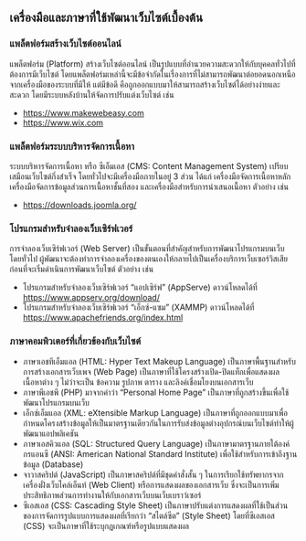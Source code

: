 ## เครื่องมือและภาษาที่ใช้พัฒนาเว็บไซต์เบื้องต้น
### แพล็ตฟอร์มสร้างเว็บไซต์ออนไลน์
แพล็ตฟอร์ม (Platform) สร้างเว็บไซต์ออนไลน์ เป็นรูปแบบที่อำนวยความสะดวกให้กับบุคคลทั่วไปที่ต้องการมีเว็บไซต์ โดยแพล็ตฟอร์มเหล่านี้จะมีข้อจำกัดในเรื่องการที่ไม่สามารถพัฒนาต่อยอดนอกเหนือจากเครื่องมือของระบบที่มีให้ แต่มีข้อดี คือถูกออกแบบมาให้สามารถสร้างเว็บไซต์ได้อย่างง่ายและสะดวก โดยมีระบบหลังบ้านให้จัดการปรับแต่งเว็บไซต์ เช่น
* https://www.makewebeasy.com
* https://www.wix.com

### แพล็ตฟอร์มระบบบริหารจัดการเนื้อหา
ระบบบริหารจัดการเนื้อหา หรือ ซีเอ็มเอส (CMS: Content Management System) เปรียบเสมือนเว็บไซต์กึ่งสำเร็จ โดยทั่วไปจะมีเครื่องมือภายในอยู่ 3 ส่วน ได้แก่ เครื่องมือจัดการเนื้อหาหลัก เครื่องมือจัดการข้อมูลส่วนการเนื้อหาชั้นที่สอง และเครื่องมือสำหรับการนำเสนอเนื้อหา ตัวอย่าง เช่น
* https://downloads.joomla.org/ 

### โปรแกรมสำหรับจำลองเว็บเซิร์ฟเวอร์
การจำลองเว็บเซิร์ฟเวอร์ (Web Server) เป็นขั้นตอนที่สำคัญสำหรับการพัฒนาโปรแกรมบนเว็บ โดยทั่วไป ผู้พัฒนาจะต้องทำการจำลองเครื่องของตนเองให้กลายไปเป็นเครื่องบริการเว็บเซอร์วิสเสียก่อนที่จะเริ่มดำเนินการพัฒนาเว็บไซต์ ตัวอย่าง เช่น
* โปรแกรมสำหรับจำลองเว็บเซิร์ฟเวอร์ “แอปเซิร์ฟ” (AppServe) ดาวน์โหลดได้ที่  https://www.appserv.org/download/
* โปรแกรมสำหรับจำลองเว็บเซิร์ฟเวอร์ “เอ็กซ์-แซม” (XAMMP) ดาวน์โหลดได้ที่ https://www.apachefriends.org/index.html

### ภาษาคอมพิวเตอร์ที่เกี่ยวข้องกับเว็บไซต์
* ภาษาเอชทีเอ็มแอล (HTML: Hyper Text Makeup Language) เป็นภาษาพื้นฐานสำหรับการสร้างเอกสารเว็บเพจ (Web Page) เป็นภาษาที่ใช้โครงสร้างเปิด-ปิดแท็กเพื่อแสดงผลเนื้อหาต่าง ๆ ไม่ว่าจะเป็น ข้อความ รูปภาพ ตาราง และลิงค์เชื่อมโยงบนเอกสารเว็บ 
* ภาษาพีเอชพี (PHP) มาจากคำว่า “Personal Home Page” เป็นภาษาที่ถูกสร้างขึ้นเพื่อใช้พัฒนาโปรแกรมบนเว็บ 
* เอ็กซ์เอ็มแอล (XML: eXtensible Markup Language) เป็นภาษาที่ถูกออกแบบมาเพื่อกำหนดโครงสร้างข้อมูลให้เป็นมาตรฐานเดียวกันในการรับส่งข้อมูลต่างอุปกรณ์บนเว็บไซต์ทำให้ผู้พัฒนาแอปพลิเคชัน
* ภาษาเอสคิวแอล (SQL: Structured Query Language) เป็นภาษามาตรฐานภายใต้องค์กรแอนซี (ANSI: American National Standard Institute) เพื่อใช้สำหรับการเข้าถึงฐานข้อมูล (Database) 
* จาวาสคริปต์ (JavaScript) เป็นภาษาสคริปต์ที่มีชุดคำสั่งสั้น ๆ ในการเรียกใช้ทรัพยากรจากเครื่องฝั่งเว็บไคล์เอ็นท์ (Web Client) หรือการแสดงผลของเอกสารเว็บ ซึ่งจะเป็นการเพิ่มประสิทธิภาพส่วนการทำงานให้กับเอกสารเว็บบนเว็บเบราว์เซอร์ 
* ซีเอสเอส (CSS: Cascading Style Sheet) เป็นภาษาปรับแต่งการแสดงผลที่ใช้เป็นส่วนของการจัดการรูปแบบการแสดงผลที่เรียกว่า “สไตล์ซีต” (Style Sheet) โดยที่ซีเอสเอส (CSS) จะเป็นภาษาที่ใช้ระบุกฏเกณฑ์หรือรูปแบบแสดงผล